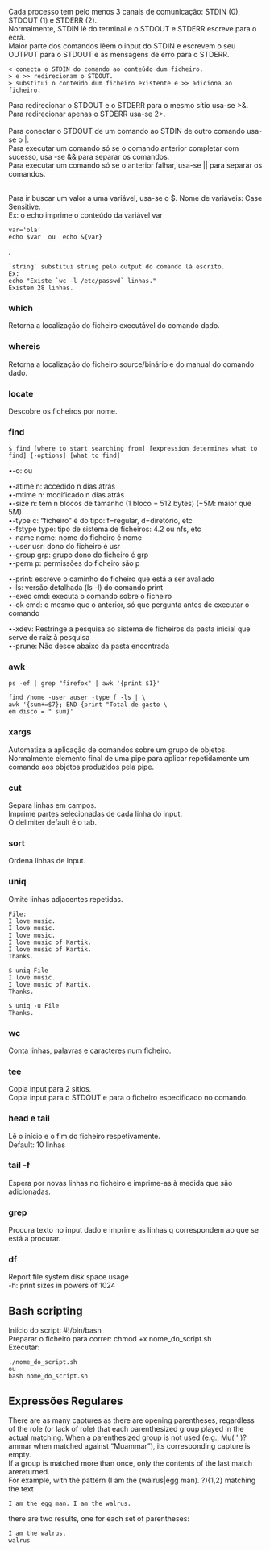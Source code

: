 
Cada processo tem pelo menos 3 canais de comunicação: STDIN (0), STDOUT (1) e STDERR (2).
<br />
Normalmente, STDIN lê do terminal e o STDOUT e STDERR escreve para o ecrã.
<br />
Maior parte dos comandos lêem o input do STDIN e escrevem o seu OUTPUT para o STDOUT e as mensagens de erro para o STDERR.

	< conecta o STDIN do comando ao conteúdo dum ficheiro.
	> e >> redirecionam o STDOUT.
	> substitui o conteúdo dum ficheiro existente e >> adiciona ao ficheiro.

Para redirecionar o STDOUT e o STDERR para o mesmo sítio usa-se >&.
<br />
Para redirecionar apenas o STDERR usa-se 2>.
<br /><br />
Para conectar o STDOUT de um comando ao STDIN de outro comando usa-se o |.
<br />
Para executar um comando só se o comando anterior completar com sucesso, usa -se && para separar os comandos.
<br />
Para executar um comando só se o anterior falhar, usa-se || para separar os comandos.
<br /><br />

Para ir buscar um valor a uma variável, usa-se o $. Nome de variáveis: Case Sensitive.
<br />
Ex: o echo imprime o conteúdo da variável var

	var='ola'
	echo $var  ou  echo &{var}

.

	`string` substitui string pelo output do comando lá escrito.
	Ex:
	echo "Existe `wc -l /etc/passwd` linhas."
	Existem 28 linhas.


### which
Retorna a localização do ficheiro executável do comando dado.

### whereis
Retorna a localização do ficheiro source/binário e do manual do comando dado.

### locate
Descobre os ficheiros por nome.

### find
	
	$ find [where to start searching from] [expression determines what to find] [-options] [what to find]

•-o: ou
<br />

•-atime n: accedido n dias atrás
<br />
•-mtime n: modificado n dias atrás
<br />
•-size n: tem n blocos de tamanho (1 bloco = 512 bytes) (+5M: maior que 5M)
<br />
•-type c: “ficheiro” é do tipo: f=regular, d=diretório, etc
<br />
•-fstype type: tipo de sistema de ficheiros: 4.2 ou nfs, etc
<br />
•-name nome: nome do ficheiro é nome
<br />
•-user usr: dono do ficheiro é usr
<br />
•-group grp: grupo dono do ficheiro é grp
<br />
•-perm p: permissões do ficheiro são p
<br />

•-print: escreve o caminho do ficheiro que está a ser avaliado
<br />
•-ls: versão detalhada (ls -l) do comando print
<br />
•-exec cmd: executa o comando sobre o ficheiro
<br />
•-ok cmd: o mesmo que o anterior, só que pergunta antes de executar o comando
<br />

•-xdev: Restringe a pesquisa ao sistema de ficheiros da pasta inicial que serve de raiz à pesquisa
<br />
•-prune: Não desce abaixo da pasta encontrada

### awk
	
	ps -ef | grep "firefox" | awk '{print $1}'

	find /home -user auser -type f -ls | \
	awk '{sum+=$7}; END {print "Total de gasto \
	em disco = " sum}'

### xargs
Automatiza a aplicação de comandos sobre um grupo de objetos.
<br />
Normalmente elemento final de uma pipe para aplicar repetidamente um comando aos objetos produzidos pela pipe.

### cut
Separa linhas em campos.
<br />
Imprime partes selecionadas de cada linha do input.
<br />
O delimiter default é o tab.

### sort
Ordena linhas de input.

### uniq
Omite linhas adjacentes repetidas.

	File:
	I love music.
	I love music.
	I love music.
	I love music of Kartik.
	I love music of Kartik.
	Thanks.

	$ uniq File
	I love music.
	I love music of Kartik.
	Thanks.

	$ uniq -u File
	Thanks.

### wc
Conta linhas, palavras e caracteres num ficheiro.

### tee
Copia input para 2 sítios.
<br />
Copia input para o STDOUT e para o ficheiro especificado no comando.

### head e tail
Lê o início e o fim do ficheiro respetivamente.
<br />
Default: 10 linhas

### tail -f
Espera por novas linhas no ficheiro e imprime-as à medida que são adicionadas.

### grep
Procura texto no input dado e imprime as linhas q correspondem ao que se está a procurar.

### df
Report file system disk space usage
<br />
-h:  print sizes in powers of 1024


## Bash scripting
Iniício do script: #!/bin/bash
<br />
Preparar o ficheiro para correr: chmod +x nome_do_script.sh
<br />
Executar:
	
	./nome_do_script.sh
	ou 
	bash nome_do_script.sh


## Expressões Regulares
There are as many captures as there are opening parentheses, regardless of the role (or lack of role) that each parenthesized group played in the actual matching. When a parenthesized group is not used (e.g., Mu( ' )?ammar when matched against “Muammar”), its corresponding capture is empty.
<br />
If a group is matched more than once, only the contents of the last match arereturned.
<br />
For example, with the pattern (I am the (walrus|egg man)\. ?){1,2} matching the text
	
	I am the egg man. I am the walrus.

there are two results, one for each set of parentheses:
	
	I am the walrus.
	walrus
